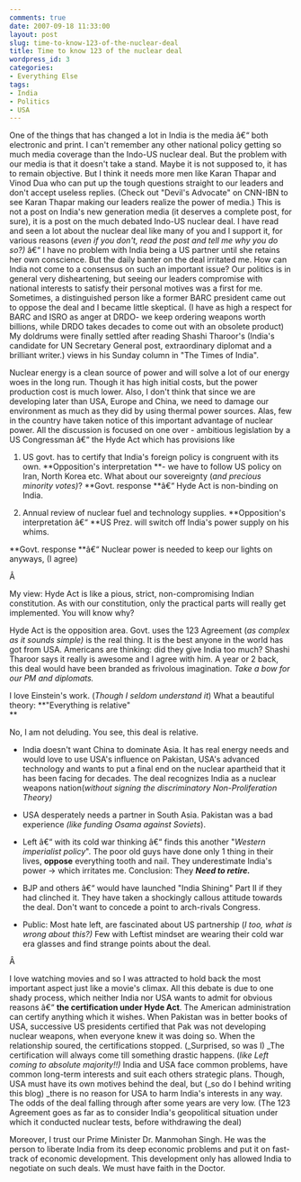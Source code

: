 ```yaml
---
comments: true
date: 2007-09-18 11:33:00
layout: post
slug: time-to-know-123-of-the-nuclear-deal
title: Time to know 123 of the nuclear deal
wordpress_id: 3
categories:
- Everything Else
tags:
- India
- Politics
- USA
---
```


One of the things that has changed a lot in India is the media â€“ both electronic and print. I can't remember any other national policy getting so much media coverage than the Indo-US nuclear deal. But the problem with our media is that it doesn't take a stand. Maybe it is not supposed to, it has to remain objective.  But I think it needs more men like Karan Thapar and Vinod Dua who can put up the tough questions straight to our leaders and don't accept useless replies. (Check out "Devil's Advocate" on CNN-IBN to see Karan Thapar making our leaders realize the power of media.) This is not a post on India's new generation media (it deserves a complete post, for sure), it is a post on the much debated Indo-US nuclear deal. I have read and seen a lot about the nuclear deal like many of you and I support it, for various reasons (_even if you don't, read the post and tell me why you do so?)_ â€“ I have no problem with India being a US partner until she retains her own conscience.  But the daily banter on the deal irritated me. How can India not come to a consensus on such an important issue? Our politics is in general very disheartening, but seeing our leaders compromise with national interests to satisfy their personal motives was a first for me. Sometimes, a distinguished person like a former BARC president came out to oppose the deal and I became little skeptical. (I have as high a respect for BARC and ISRO as anger at DRDO- we keep ordering weapons worth billions, while DRDO takes decades to come out with an obsolete product) My doldrums were finally settled after reading Shashi Tharoor's (India's candidate for UN Secretary General post, extraordinary diplomat and a brilliant writer.) views in his Sunday column in "The Times of India".   


Nuclear energy is a clean source of power and will solve a lot of our energy woes in the long run. Though it has high initial costs, but the power production cost is much lower. Also, I don't think that since we are developing later than USA, Europe and China, we need to damage our environment as much as they did by using thermal power sources. Alas, few in the country have taken notice of this important advantage of nuclear power. All the discussion is focused on one over - ambitious legislation by a US Congressman â€“ the Hyde Act which has provisions like  


  1. US govt. has to certify that India's foreign policy is congruent with its own. **Opposition's interpretation **- we have to follow US policy on Iran, North Korea etc. What about our sovereignty (_and _precious_ minority votes)_? **Govt. response **â€“ Hyde Act is non-binding on India.   

  2. Annual review of nuclear fuel and technology supplies. **Opposition's interpretation â€“ **US Prez.  will switch off India's power supply on his whims.  


**Govt. response **â€“ Nuclear power is needed to keep our lights on anyways, (I agree)  


  
Â 

My view: Hyde Act is like a pious, strict, non-compromising Indian constitution. As with our constitution, only the practical parts will really get implemented. You will know why?  


Hyde Act is the opposition area. Govt. uses the 123 Agreement (_as complex as it sounds simple)_ is the real thing. It is the best anyone in the world has got from USA. Americans are thinking: did they give India too much? Shashi Tharoor says it really is awesome and I agree with him. A year or 2 back, this deal would have been branded as frivolous imagination. _Take a bow for our PM and diplomats._  
			

I love Einstein's work. (_Though I seldom understand it_) What a beautiful theory: **"Everything is relative"   
**

No, I am not deluding. You see, this deal is relative.   


  * India doesn't want China to dominate Asia. It has real energy needs and would love to use USA's influence on Pakistan, USA's advanced technology and wants to put a final end on the nuclear apartheid that it has been facing for decades. The deal recognizes India as a nuclear weapons nation(_without signing the discriminatory Non-Proliferation Theory)_  
				
  * USA desperately needs a partner in South Asia. Pakistan was a bad experience _(like funding Osama against Soviets_).   

  * Left â€“ with its cold war thinking â€“ finds this another "_Western imperialist policy_". The poor old guys have done only 1 thing in their lives, **oppose** everything tooth and nail. They underestimate India's power -> which irritates me.  Conclusion: They **_Need to retire._**  
				
  * BJP and others â€“ would have launched "India Shining" Part II if they had clinched it.  They have taken a shockingly callous attitude towards the deal. Don't want to concede a point to arch-rivals Congress.  

  * Public: Most hate left, are fascinated about US partnership (_I too, what is wrong about this?)_ Few with Leftist mindset are wearing their cold war era glasses and find strange points about the deal.  


  
Â 

I love watching movies and so I was attracted to hold back the most important aspect just like a movie's climax. All this debate is due to one shady process, which neither India nor USA wants to admit for obvious reasons â€“ **the certification under Hyde Act**. The American administration can certify anything which it wishes.  When Pakistan was in better books of USA, successive US presidents certified that Pak was not developing nuclear weapons, when everyone knew it was doing so. When the relationship soured, the certifications stopped. (_Surprised, so was I) _The certification will always come till something drastic happens. (_like Left coming to absolute majority!!)_ India and USA face common problems, have common long-term interests and suit each others strategic plans. Though, USA must have its own motives behind the deal, but (_so do I behind writing this blog) _there is no reason for USA to harm India's interests in any way. The odds of the deal falling through after some years are very low. (The 123 Agreement goes as far as to consider India's geopolitical situation under which it conducted nuclear tests, before withdrawing the deal)   


Moreover, I trust our Prime Minister Dr. Manmohan Singh. He was the person to liberate India from its deep economic problems and put it on fast-track of economic development. This development only has allowed India to negotiate on such deals. We must have faith in the Doctor.  
